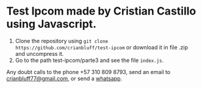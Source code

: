 # Test Ipcom made by Cristian Castillo using Javascript.

1. Clone the repository using `git clone https://github.com/crianbluff/test-ipcom` or download it in file .zip and uncompress it.
3. Go to the path test-ipcom/parte3 and see the file `index.js`.

Any doubt calls to the phone +57 310 809 8793, send an email to crianbluff77@gmail.com, or send a [whatsapp](https://api.whatsapp.com/send?phone=573108098793).